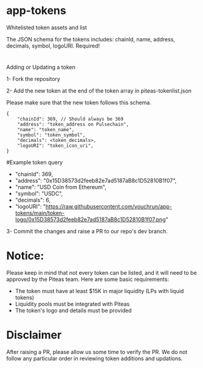 # app-tokens
Whitelisted token assets and list

The JSON schema for the tokens includes: chainId, name, address, decimals, symbol, logoURI. Required!

#

Adding or Updating a token

1- Fork the repository

2- Add the new token at the end of the token array in piteas-tokenlist.json

  Please make sure that the new token follows this schema.

    {
        "chainId": 369, // Should always be 369
        "address": "token_address on Pulsechain",
        "name": "token_name",
        "symbol": "token_symbol",
        "decimals": <token_decimals>,
        "logoURI": "token_icon_uri",
    }

  #Example token query
  - "chainId": 369,
  - "address": "0x15D38573d2feeb82e7ad5187aB8c1D52810B1f07",
  - "name": "USD Coin from Ethereum",
  - "symbol": "USDC",
  - "decimals": 6,
  - "logoURI": "https://raw.githubusercontent.com/vouchrun/app-tokens/main/token-logo/0x15D38573d2feeb82e7ad5187aB8c1D52810B1f07.png"

3- Commit the changes and raise a PR to our repo's dev branch.

#

# Notice:
Please keep in mind that not every token can be listed, and it will need to be approved by the Piteas team. Here are some basic requirements:
- The token must have at least $15K in major liquidity (LPs with liquid tokens)
- Liquidity pools must be integrated with Piteas
- The token's logo and details must be provided


# Disclaimer
After raising a PR, please allow us some time to verify the PR. We do not follow any particular order in reviewing token additions and updations.
